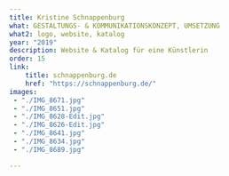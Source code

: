 ```yaml
---
title: Kristine Schnappenburg
what: GESTALTUNGS- & KOMMUNIKATIONSKONZEPT, UMSETZUNG
what2: logo, website, katalog
year: "2019"
description: Website & Katalog für eine Künstlerin
order: 15
link: 
    title: schnappenburg.de
    href: "https://schnappenburg.de/"
images:
 - "./IMG_8671.jpg"
 - "./IMG_8651.jpg"
 - "./IMG_8628-Edit.jpg"
 - "./IMG_8626-Edit.jpg"
 - "./IMG_8641.jpg"
 - "./IMG_8634.jpg"
 - "./IMG_8689.jpg"

---
```


